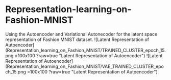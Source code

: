 # Representation-learning-on-Fashion-MNIST
Using the Autoencoder and Variational Autonecoder for the latent space representation of Fashion MNIST dataset.
![Latent Representation of Autoencoder](Representation_learning_on_Fashion_MNIST/TRAINED_CLUSTER_epoch_15.png =100x100 ?raw=true "Latent Representation of Autoencoder")
![Latent Representation of Autoencoder](Representation_learning_on_Fashion_MNIST/VAE_TRAINED_CLUSTER_epoch_15.png =100x100 ?raw=true "Latent Representation of Autoencoder")
